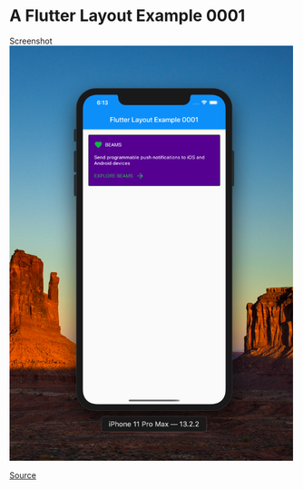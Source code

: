 # A Flutter Layout Example 0001

Screenshot
<br/>
<img src="lib/images/screenshot.png" width="500" />

[Source](https://pusher.com/tutorials/flutter-building-layouts)
